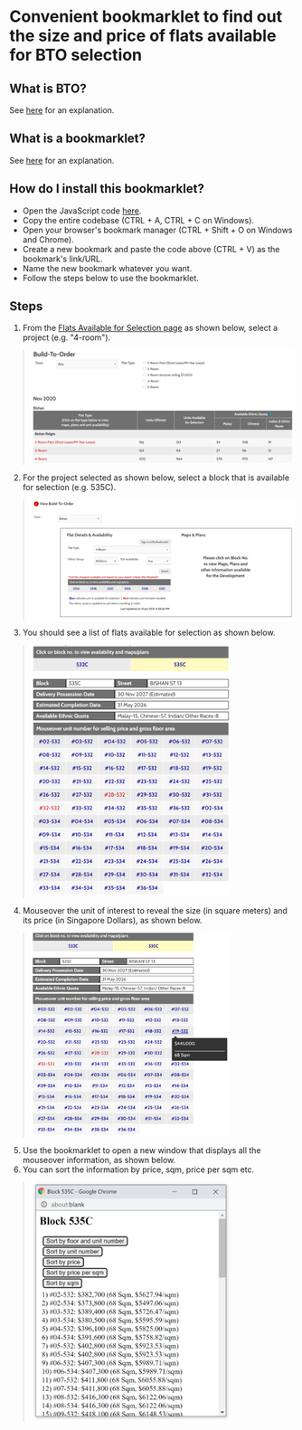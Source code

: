 # Convenient bookmarklet to find out the size and price of flats available for BTO selection

## What is BTO?
See [here](https://en.wikipedia.org/wiki/Build_to_order_(HDB)) for an explanation.

## What is a bookmarklet?
See [here](https://gist.github.com/caseywatts/c0cec1f89ccdb8b469b1) for an explanation.

## How do I install this bookmarklet?
* Open the JavaScript code [here](https://raw.githubusercontent.com/darensin01/flat-selection/main/bto.js).
* Copy the entire codebase (CTRL + A, CTRL + C on Windows).
* Open your browser's bookmark manager (CTRL + Shift + O on Windows and Chrome).
* Create a new bookmark and paste the code above (CTRL + V) as the bookmark's link/URL.
* Name the new bookmark whatever you want.
* Follow the steps below to use the bookmarklet.

## Steps
1. From the [Flats Available for Selection page](https://services2.hdb.gov.sg/webapp/BP13AWFlatAvail/BP13SEstateSummary?sel=BTO) as shown below, select a project (e.g. "4-room").

> <img src="https://github.com/darensin01/flat-selection/blob/main/screenshots/ss4.PNG" width="600px"></img>

2. For the project selected as shown below, select a block that is available for selection (e.g. 535C).

> <img src="https://github.com/darensin01/flat-selection/blob/main/screenshots/ss5.PNG" width="600px"></img>

3. You should see a list of flats available for selection as shown below.

> <img src="https://github.com/darensin01/flat-selection/blob/main/screenshots/ss1.PNG" width="350px"></img>

4. Mouseover the unit of interest to reveal the size (in square meters) and its price (in Singapore Dollars), as shown below.

> <img src="https://github.com/darensin01/flat-selection/blob/main/screenshots/ss2.png" width="350px"></img>

5. Use the bookmarklet to open a new window that displays all the mouseover information, as shown below.
6. You can sort the information by price, sqm, price per sqm etc.

> <img src="https://github.com/darensin01/flat-selection/blob/main/screenshots/ss3.PNG" width="350px"></img>

